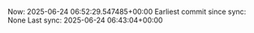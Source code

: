 Now: 2025-06-24 06:52:29.547485+00:00 Earliest commit since sync: None Last sync: 2025-06-24 06:43:04+00:00
